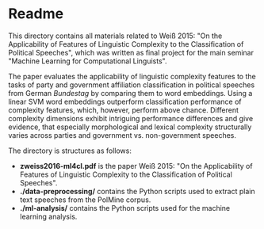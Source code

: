 # Readme

This directory contains all materials related to Weiß 2015: "On the Applicability of Features of Linguistic Complexity to the Classification of Political Speeches", which was written as final project for the main seminar "Machine Learning for Computational Linguists".

The paper evaluates the applicability of linguistic complexity features to the tasks of party and government affiliation classification in political speeches from German *Bundestag* by comparing them to word embeddings. Using a linear SVM word embeddings outperform classification performance of complexity features, which, however, perform above chance.
Different complexity dimensions exhibit intriguing performance differences and give evidence, that especially morphological and lexical complexity structurally varies across parties and government vs. non-government speeches. 

The directory is structures as follows:

* **zweiss2016-ml4cl.pdf** is the paper Weiß 2015: "On the Applicability of Features of Linguistic Complexity to the Classification of Political Speeches".
* **./data-preprocessing/** contains the Python scripts used to extract plain text speeches from the PolMine corpus.
* **./ml-analysis/** contains the Python scripts used for the machine learning analysis.


